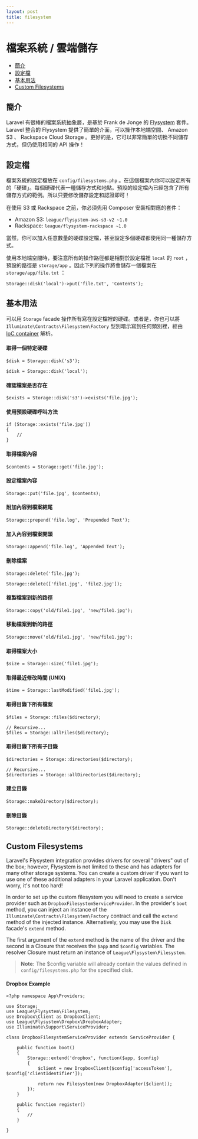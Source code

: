 ```yaml
---
layout: post
title: filesystem
---
```

# 檔案系統 / 雲端儲存

- [簡介](#introduction)
- [設定檔](#configuration)
- [基本用法](#basic-usage)
- [Custom Filesystems](#custom-filesystems)

<a name="introduction"></a>
## 簡介

Laravel 有很棒的檔案系統抽象層，是基於 Frank de Jonge 的 [Flysystem](https://github.com/thephpleague/flysystem) 套件。 Laravel 整合的 Flysystem 提供了簡單的介面，可以操作本地端空間、 Amazon S3 、 Rackspace Cloud Storage 。更好的是，它可以非常簡單的切換不同儲存方式，但仍使用相同的 API 操作！

<a name="configuration"></a>
## 設定檔

檔案系統的設定檔放在 `config/filesystems.php` 。在這個檔案內你可以設定所有的「硬碟」。每個硬碟代表一種儲存方式和地點。預設的設定檔內已經包含了所有儲存方式的範例。所以只要修改儲存設定和認證即可！

在使用 S3 或 Rackspace 之前，你必須先用 Composer 安裝相對應的套件：

- Amazon S3: `league/flysystem-aws-s3-v2 ~1.0`
- Rackspace: `league/flysystem-rackspace ~1.0`

當然，你可以加入任意數量的硬碟設定檔，甚至設定多個硬碟都使用同一種儲存方式。

使用本地端空間時，要注意所有的操作路徑都是相對於設定檔裡 `local` 的 `root` ，預設的路徑是 `storage/app` 。因此下列的操作將會儲存一個檔案在 `storage/app/file.txt` ：

	Storage::disk('local')->put('file.txt', 'Contents');

<a name="basic-usage"></a>
## 基本用法

可以用 `Storage` facade 操作所有寫在設定檔裡的硬碟。或者是，你也可以將 `Illuminate\Contracts\Filesystem\Factory` 型別暗示寫到任何類別裡，經由 [IoC container](/laravel_tw/docs/5.0/container) 解析。

#### 取得一個特定硬碟

	$disk = Storage::disk('s3');

	$disk = Storage::disk('local');

#### 確認檔案是否存在

	$exists = Storage::disk('s3')->exists('file.jpg');

#### 使用預設硬碟呼叫方法

	if (Storage::exists('file.jpg'))
	{
		//
	}

#### 取得檔案內容

	$contents = Storage::get('file.jpg');

#### 設定檔案內容

	Storage::put('file.jpg', $contents);

#### 附加內容到檔案結尾

	Storage::prepend('file.log', 'Prepended Text');

#### 加入內容到檔案開頭

	Storage::append('file.log', 'Appended Text');

#### 刪除檔案

	Storage::delete('file.jpg');

	Storage::delete(['file1.jpg', 'file2.jpg']);

#### 複製檔案到新的路徑

	Storage::copy('old/file1.jpg', 'new/file1.jpg');

#### 移動檔案到新的路徑

	Storage::move('old/file1.jpg', 'new/file1.jpg');

#### 取得檔案大小

	$size = Storage::size('file1.jpg');

#### 取得最近修改時間 (UNIX)

	$time = Storage::lastModified('file1.jpg');

#### 取得目錄下所有檔案

	$files = Storage::files($directory);

	// Recursive...
	$files = Storage::allFiles($directory);

#### 取得目錄下所有子目錄

	$directories = Storage::directories($directory);

	// Recursive...
	$directories = Storage::allDirectories($directory);

#### 建立目錄

	Storage::makeDirectory($directory);

#### 刪除目錄

	Storage::deleteDirectory($directory);

<a name="custom-filesystems"></a>
## Custom Filesystems

Laravel's Flysystem integration provides drivers for several "drivers" out of the box; however, Flysystem is not limited to these and has adapters for many other storage systems. You can create a custom driver if you want to use one of these additional adapters in your Laravel application. Don't worry, it's not too hard!

In order to set up the custom filesystem you will need to create a service provider such as `DropboxFilesystemServiceProvider`. In the provider's `boot` method, you can inject an instance of the `Illuminate\Contracts\Filesystem\Factory` contract and call the `extend` method of the injected instance. Alternatively, you may use the `Disk` facade's `extend` method.

The first argument of the `extend` method is the name of the driver and the second is a Closure that receives the `$app` and `$config` variables. The resolver Closure must return an instance of `League\Flysystem\Filesystem`.

> **Note:** The $config variable will already contain the values defined in `config/filesystems.php` for the specified disk.

#### Dropbox Example

	<?php namespace App\Providers;

	use Storage;
	use League\Flysystem\Filesystem;
	use Dropbox\Client as DropboxClient;
	use League\Flysystem\Dropbox\DropboxAdapter;
	use Illuminate\Support\ServiceProvider;

	class DropboxFilesystemServiceProvider extends ServiceProvider {

		public function boot()
		{
			Storage::extend('dropbox', function($app, $config)
			{
				$client = new DropboxClient($config['accessToken'], $config['clientIdentifier']);

				return new Filesystem(new DropboxAdapter($client));
			});
		}

		public function register()
		{
			//
		}

	}
